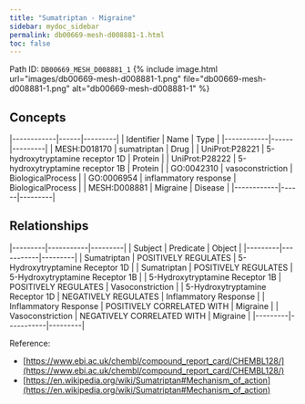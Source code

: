 ```yaml
---
title: "Sumatriptan - Migraine"
sidebar: mydoc_sidebar
permalink: db00669-mesh-d008881-1.html
toc: false 
---
```



Path ID: `DB00669_MESH_D008881_1`
{% include image.html url="images/db00669-mesh-d008881-1.png" file="db00669-mesh-d008881-1.png" alt="db00669-mesh-d008881-1" %}

## Concepts

|------------|------|---------|
| Identifier | Name | Type    |
|------------|------|---------|
| MESH:D018170 | sumatriptan | Drug |
| UniProt:P28221 | 5-hydroxytryptamine receptor 1D | Protein |
| UniProt:P28222 | 5-hydroxytryptamine receptor 1B | Protein |
| GO:0042310 | vasoconstriction | BiologicalProcess |
| GO:0006954 | inflammatory response | BiologicalProcess |
| MESH:D008881 | Migraine | Disease |
|------------|------|---------|

## Relationships

|---------|-----------|---------|
| Subject | Predicate | Object  |
|---------|-----------|---------|
| Sumatriptan | POSITIVELY REGULATES | 5-Hydroxytryptamine Receptor 1D |
| Sumatriptan | POSITIVELY REGULATES | 5-Hydroxytryptamine Receptor 1B |
| 5-Hydroxytryptamine Receptor 1B | POSITIVELY REGULATES | Vasoconstriction |
| 5-Hydroxytryptamine Receptor 1D | NEGATIVELY REGULATES | Inflammatory Response |
| Inflammatory Response | POSITIVELY CORRELATED WITH | Migraine |
| Vasoconstriction | NEGATIVELY CORRELATED WITH | Migraine |
|---------|-----------|---------|

Reference: 
  - [https://www.ebi.ac.uk/chembl/compound_report_card/CHEMBL128/](https://www.ebi.ac.uk/chembl/compound_report_card/CHEMBL128/)
  - [https://en.wikipedia.org/wiki/Sumatriptan#Mechanism_of_action](https://en.wikipedia.org/wiki/Sumatriptan#Mechanism_of_action)
